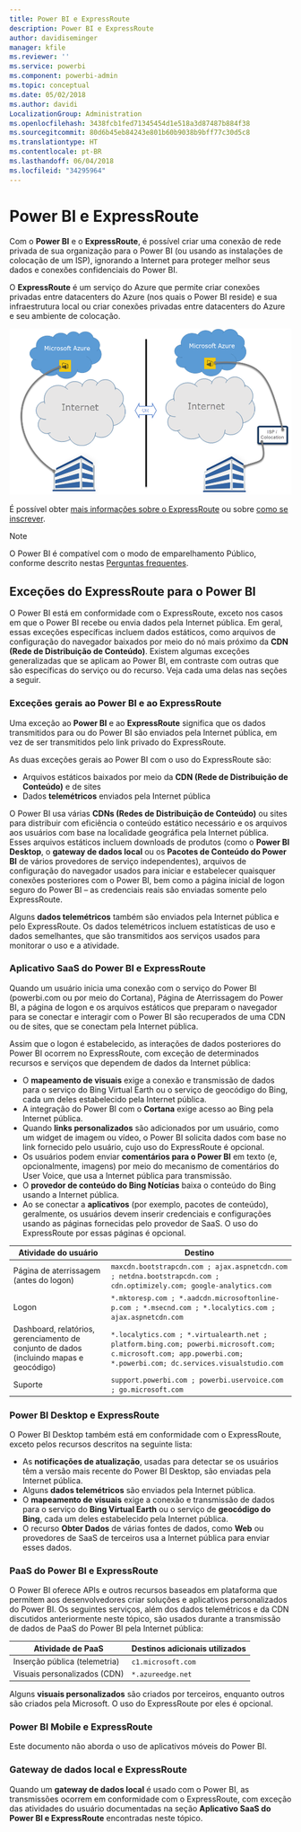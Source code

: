 ```yaml
---
title: Power BI e ExpressRoute
description: Power BI e ExpressRoute
author: davidiseminger
manager: kfile
ms.reviewer: ''
ms.service: powerbi
ms.component: powerbi-admin
ms.topic: conceptual
ms.date: 05/02/2018
ms.author: davidi
LocalizationGroup: Administration
ms.openlocfilehash: 3438fcb1fed71345454d1e518a3d87487b884f38
ms.sourcegitcommit: 80d6b45eb84243e801b60b9038b9bff77c30d5c8
ms.translationtype: HT
ms.contentlocale: pt-BR
ms.lasthandoff: 06/04/2018
ms.locfileid: "34295964"
---
```

# <a name="power-bi-and-expressroute"></a>Power BI e ExpressRoute
Com o **Power BI** e o **ExpressRoute**, é possível criar uma conexão de rede privada de sua organização para o Power BI (ou usando as instalações de colocação de um ISP), ignorando a Internet para proteger melhor seus dados e conexões confidenciais do Power BI.

O **ExpressRoute** é um serviço do Azure que permite criar conexões privadas entre datacenters do Azure (nos quais o Power BI reside) e sua infraestrutura local ou criar conexões privadas entre datacenters do Azure e seu ambiente de colocação.

![](media/service-admin-power-bi-expressroute/pbi_expressroute_1.png)

É possível obter [mais informações sobre o ExpressRoute](https://azure.microsoft.com/services/expressroute/) ou sobre [como se inscrever](https://azure.microsoft.com/pricing/details/expressroute/).

> [!NOTE]
> O Power BI é compatível com o modo de emparelhamento Público, conforme descrito nestas [Perguntas frequentes](https://docs.microsoft.com/azure/expressroute/expressroute-faqs).
> 
> 

## <a name="power-bi-expressroute-exceptions"></a>Exceções do ExpressRoute para o Power BI
O Power BI está em conformidade com o ExpressRoute, exceto nos casos em que o Power BI recebe ou envia dados pela Internet pública. Em geral, essas exceções específicas incluem dados estáticos, como arquivos de configuração do navegador baixados por meio do nó mais próximo da **CDN (Rede de Distribuição de Conteúdo)**. Existem algumas exceções generalizadas que se aplicam ao Power BI, em contraste com outras que são específicas do serviço ou do recurso. Veja cada uma delas nas seções a seguir.

### <a name="overall-exceptions-to-power-bi-and-expressroute"></a>Exceções gerais ao Power BI e ao ExpressRoute
Uma exceção ao **Power BI** e ao **ExpressRoute** significa que os dados transmitidos para ou do Power BI são enviados pela Internet pública, em vez de ser transmitidos pelo link privado do ExpressRoute.

As duas exceções gerais ao Power BI com o uso do ExpressRoute são:

* Arquivos estáticos baixados por meio da **CDN (Rede de Distribuição de Conteúdo)** e de sites
* Dados **telemétricos** enviados pela Internet pública

O Power BI usa várias **CDNs (Redes de Distribuição de Conteúdo)** ou sites para distribuir com eficiência o conteúdo estático necessário e os arquivos aos usuários com base na localidade geográfica pela Internet pública. Esses arquivos estáticos incluem downloads de produtos (como o **Power BI Desktop**, o **gateway de dados local** ou os **Pacotes de Conteúdo do Power BI** de vários provedores de serviço independentes), arquivos de configuração do navegador usados para iniciar e estabelecer quaisquer conexões posteriores com o Power BI, bem como a página inicial de logon seguro do Power BI – as credenciais reais são enviadas somente pelo ExpressRoute.   

Alguns **dados telemétricos** também são enviados pela Internet pública e pelo ExpressRoute. Os dados telemétricos incluem estatísticas de uso e dados semelhantes, que são transmitidos aos serviços usados para monitorar o uso e a atividade.

### <a name="power-bi-saas-application-and-expressroute"></a>Aplicativo SaaS do Power BI e ExpressRoute
Quando um usuário inicia uma conexão com o serviço do Power BI (powerbi.com ou por meio do Cortana), Página de Aterrissagem do Power BI, a página de logon e os arquivos estáticos que preparam o navegador para se conectar e interagir com o Power BI são recuperados de uma CDN ou de sites, que se conectam pela Internet pública.

Assim que o logon é estabelecido, as interações de dados posteriores do Power BI ocorrem no ExpressRoute, com exceção de determinados recursos e serviços que dependem de dados da Internet pública:

* O **mapeamento de visuais** exige a conexão e transmissão de dados para o serviço do Bing Virtual Earth ou o serviço de geocódigo do Bing, cada um deles estabelecido pela Internet pública.
* A integração do Power BI com o **Cortana** exige acesso ao Bing pela Internet pública.
* Quando **links personalizados** são adicionados por um usuário, como um widget de imagem ou vídeo, o Power BI solicita dados com base no link fornecido pelo usuário, cujo uso do ExpressRoute é opcional.
* Os usuários podem enviar **comentários para o Power BI** em texto (e, opcionalmente, imagens) por meio do mecanismo de comentários do User Voice, que usa a Internet pública para transmissão.
* O **provedor de conteúdo do Bing Notícias** baixa o conteúdo do Bing usando a Internet pública.
* Ao se conectar a **aplicativos** (por exemplo, pacotes de conteúdo), geralmente, os usuários devem inserir credenciais e configurações usando as páginas fornecidas pelo provedor de SaaS. O uso do ExpressRoute por essas páginas é opcional.

| Atividade do usuário | Destino |
| --- | --- |
| Página de aterrissagem (antes do logon) |`maxcdn.bootstrapcdn.com ; ajax.aspnetcdn.com ; netdna.bootstrapcdn.com ; cdn.optimizely.com; google-analytics.com ` |
| Logon |`*.mktoresp.com ; *.aadcdn.microsoftonline-p.com ; *.msecnd.com ; *.localytics.com ; ajax.aspnetcdn.com` |
| Dashboard, relatórios, gerenciamento de conjunto de dados (incluindo mapas e geocódigo) |`*.localytics.com ; *.virtualearth.net ; platform.bing.com; powerbi.microsoft.com; c.microsoft.com; app.powerbi.com; *.powerbi.com; dc.services.visualstudio.com ` |
| Suporte |`support.powerbi.com ; powerbi.uservoice.com ; go.microsoft.com ` |

### <a name="power-bi-desktop-and-expressroute"></a>Power BI Desktop e ExpressRoute
O Power BI Desktop também está em conformidade com o ExpressRoute, exceto pelos recursos descritos na seguinte lista:

* As **notificações de atualização**, usadas para detectar se os usuários têm a versão mais recente do Power BI Desktop, são enviadas pela Internet pública.
* Alguns **dados telemétricos** são enviados pela Internet pública.
* O **mapeamento de visuais** exige a conexão e transmissão de dados para o serviço do **Bing Virtual Earth** ou o serviço de **geocódigo do Bing**, cada um deles estabelecido pela Internet pública.
* O recurso **Obter Dados** de várias fontes de dados, como **Web** ou provedores de SaaS de terceiros usa a Internet pública para enviar esses dados.

### <a name="power-bi-paas-and-expressroute"></a>PaaS do Power BI e ExpressRoute
O Power BI oferece APIs e outros recursos baseados em plataforma que permitem aos desenvolvedores criar soluções e aplicativos personalizados do Power BI. Os seguintes serviços, além dos dados telemétricos e da CDN discutidos anteriormente neste tópico, são usados durante a transmissão de dados de PaaS do Power BI pela Internet pública:

| Atividade de PaaS | Destinos adicionais utilizados |
| --- | --- |
| Inserção pública (telemetria) |`c1.microsoft.com` |
| Visuais personalizados (CDN) |`*.azureedge.net` |

Alguns **visuais personalizados** são criados por terceiros, enquanto outros são criados pela Microsoft. O uso do ExpressRoute por eles é opcional.

### <a name="power-bi-mobile-and-expressroute"></a>Power BI Mobile e ExpressRoute
Este documento não aborda o uso de aplicativos móveis do Power BI.  

### <a name="on-premises-data-gateway-and-expressroute"></a>Gateway de dados local e ExpressRoute
Quando um **gateway de dados local** é usado com o Power BI, as transmissões ocorrem em conformidade com o ExpressRoute, com exceção das atividades do usuário documentadas na seção **Aplicativo SaaS do Power BI e ExpressRoute** encontradas neste tópico.  

